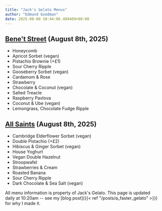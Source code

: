 ```yaml
---
title: "Jack's Gelato Menus"
author: "Edmund Goodman"
date: 2025-08-08 10:44:06.489469+00:00
---
```


## [Bene't Street](https://www.jacksgelato.com/bene-t-street-menu) (August 8th, 2025)

- Honeycomb
- Apricot Sorbet (vegan)
- Pistachio Brownie (+£1)
- Sour Cherry Ripple
- Gooseberry Sorbet (vegan)
- Cardamom & Rose
- Strawberry
- Chocolate & Coconut  (vegan)
- Salted Treacle
- Raspberry Pavlova
- Coconut & Ube (vegan)
- Lemongrass, Chocolate Fudge Ripple


## [All Saints](https://www.jacksgelato.com/all-saints-menu) (August 8th, 2025)

- Cambridge Elderflower Sorbet (vegan)
- Double Pistachio (+£2)
- Hibiscus & Ginger Sorbet (vegan)
- House Yoghurt
- Vegan Double Hazelnut
- Stroopwafel
- Strawberries & Cream
- Roasted Banana
- Sour Cherry Ripple
- Dark Chocolate & Sea Salt (vegan)

All menu information is property of Jack's Gelato. This page is
updated daily at 10:20am -- see my
[blog post]({{< ref "/posts/a_faster_gelato" >}}) for why I made it.
